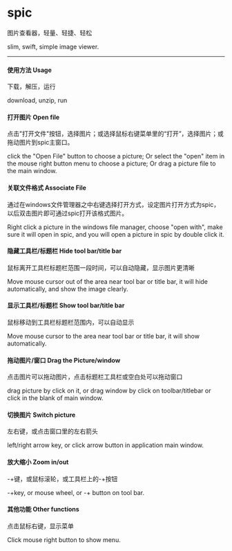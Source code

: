# spic


图片查看器，轻量、轻捷、轻松

slim, swift, simple image viewer.



----



#### 使用方法  Usage

下载，解压，运行

download, unzip, run 



#### 打开图片 Open file

点击"打开文件"按钮，选择图片；或选择鼠标右键菜单里的“打开”，选择图片；或拖动图片到spic主窗口。

click the "Open File" button to choose a picture; Or select the "open" item in the mouse right button menu to choose a picture; Or drag a picture file to the main window.



#### 关联文件格式 Associate File

通过在windows文件管理器之中右键选择打开方式，设定图片打开方式为spic，以后双击图片即可通过spic打开该格式图片。

Right click a picture in the windows file manager, choose "open with", make sure it will open in spic, and you will open a picture in spic by double click it.



#### 隐藏工具栏/标题栏 Hide tool bar/title bar

鼠标离开工具栏标题栏范围一段时间，可以自动隐藏，显示图片更清晰

Move mouse cursor out of the area near tool bar or title bar, it will hide automatically, and show the image clearly.



#### 显示工具栏/标题栏 Show tool bar/title bar

鼠标移动到工具栏标题栏范围内，可以自动显示

Move mouse cursor to the area near tool bar or title bar, it will show automatically.



#### 拖动图片/窗口 Drag the Picture/window

点击图片可以拖动图片，点击标题栏工具栏或空白处可以拖动窗口

drag picture by click on it, or drag window by click on toolbar/titlebar or click in the blank of main window.



#### 切换图片 Switch picture

左右键，或点击窗口里的左右箭头

left/right arrow key, or click arrow button in application main window.



#### 放大缩小 Zoom in/out

-+键，或鼠标滚轮，或工具栏上的-+按钮

-+key, or mouse wheel, or -+ button on tool bar.



#### 其他功能 Other functions

点击鼠标右键，显示菜单

Click mouse right button to show menu.



